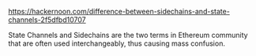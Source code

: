 https://hackernoon.com/difference-between-sidechains-and-state-channels-2f5dfbd10707

State Channels and Sidechains are the two terms in Ethereum community that are often used interchangeably, thus causing mass confusion.
